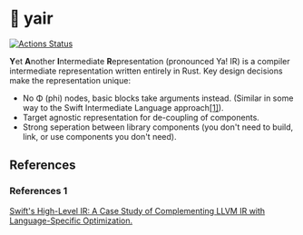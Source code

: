 # 🦉 yair

[![Actions Status](https://github.com/sheredom/yair/workflows/Rust/badge.svg)](https://github.com/sheredom/yair/actions)

**Y**et **A**nother **I**ntermediate **R**epresentation (pronounced Ya! IR) is a compiler intermediate representation written entirely in Rust. Key design decisions make the representation unique:

- No Φ (phi) nodes, basic blocks take arguments instead. (Similar in some way to the Swift Intermediate Language approach[\[1\]](#References-1)).
- Target agnostic representation for de-coupling of components.
- Strong seperation between library components (you don't need to build, link, or use components you don't need).



## References

### References 1 

[Swift's High-Level IR: A Case Study of Complementing LLVM IR with Language-Specific Optimization.](https://llvm.org/devmtg/2015-10/#talk7)